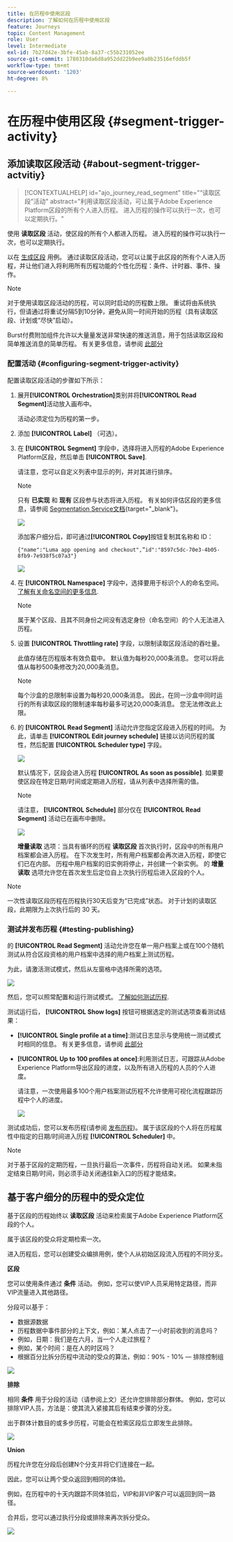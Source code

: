 ```yaml
---
title: 在历程中使用区段
description: 了解如何在历程中使用区段
feature: Journeys
topic: Content Management
role: User
level: Intermediate
exl-id: 7b27d42e-3bfe-45ab-8a37-c55b231052ee
source-git-commit: 1780310da6d8a952dd22b9ee9a0b23516efddb5f
workflow-type: tm+mt
source-wordcount: '1203'
ht-degree: 8%

---
```


# 在历程中使用区段 {#segment-trigger-activity}

## 添加读取区段活动 {#about-segment-trigger-actvitiy}

>[!CONTEXTUALHELP]
>id="ajo_journey_read_segment"
>title="“读取区段”活动"
>abstract="利用读取区段活动，可让属于Adobe Experience Platform区段的所有个人进入历程。 进入历程的操作可以执行一次，也可以定期执行。"

使用 **读取区段** 活动，使区段的所有个人都进入历程。 进入历程的操作可以执行一次，也可以定期执行。

以在 [生成区段](../segment/about-segments.md) 用例。 通过读取区段活动，您可以让属于此区段的所有个人进入历程，并让他们进入将利用所有历程功能的个性化历程：条件、计时器、事件、操作。

>[!NOTE]
>
>对于使用读取区段活动的历程，可以同时启动的历程数上限。 重试将由系统执行，但请通过将重试分隔5到10分钟，避免从同一时间开始的历程（具有读取区段、计划或“尽快”启动）。
>
>Burst付费附加组件允许以大量量发送非常快速的推送消息，用于包括读取区段和简单推送消息的简单历程。 有关更多信息，请参阅 [此部分](../building-journeys/journey-gs.md#burst)

### 配置活动 {#configuring-segment-trigger-activity}

配置读取区段活动的步骤如下所示：

1. 展开&#x200B;**[!UICONTROL Orchestration]**&#x200B;类别并将&#x200B;**[!UICONTROL Read Segment]**&#x200B;活动放入画布中。

   活动必须定位为历程的第一步。

1. 添加 **[!UICONTROL Label]** （可选）。

1. 在 **[!UICONTROL Segment]** 字段中，选择将进入历程的Adobe Experience Platform区段，然后单击 **[!UICONTROL Save]**.

   请注意，您可以自定义列表中显示的列，并对其进行排序。

   >[!NOTE]
   >
   >只有 **已实现** 和 **现有** 区段参与状态将进入历程。 有关如何评估区段的更多信息，请参阅 [Segmentation Service文档](https://experienceleague.adobe.com/docs/experience-platform/segmentation/tutorials/evaluate-a-segment.html#interpret-segment-results){target=&quot;_blank&quot;}。

   ![](assets/read-segment-selection.png)

   添加客户细分后，即可通过&#x200B;**[!UICONTROL Copy]**&#x200B;按钮复制其名称和 ID：

   `{"name":"Luma app opening and checkout",”id":"8597c5dc-70e3-4b05-8fb9-7e938f5c07a3"}`

   ![](assets/read-segment-copy.png)

1. 在 **[!UICONTROL Namespace]** 字段中，选择要用于标识个人的命名空间。 [了解有关命名空间的更多信息](../event/about-creating.md#select-the-namespace).

   >[!NOTE]
   >
   >属于某个区段、且其不同身份之间没有选定身份（命名空间）的个人无法进入历程。

1. 设置 **[!UICONTROL Throttling rate]** 字段，以限制读取区段活动的吞吐量。

   此值存储在历程版本有效负载中。 默认值为每秒20,000条消息。 您可以将此值从每秒500条修改为20,000条消息。

   >[!NOTE]
   >
   >每个沙盒的总限制率设置为每秒20,000条消息。 因此，在同一沙盒中同时运行的所有读取区段的限制速率每秒最多可达20,000条消息。 您无法修改此上限。

1. 的 **[!UICONTROL Read Segment]** 活动允许您指定区段进入历程的时间。 为此，请单击 **[!UICONTROL Edit journey schedule]** 链接以访问历程的属性，然后配置 **[!UICONTROL Scheduler type]** 字段。

   ![](assets/read-segment-schedule.png)

   默认情况下，区段会进入历程 **[!UICONTROL As soon as possible]**. 如果要使区段在特定日期/时间或定期进入历程，请从列表中选择所需的值。

   >[!NOTE]
   >
   >请注意， **[!UICONTROL Schedule]** 部分仅在 **[!UICONTROL Read Segment]** 活动已在画布中删除。

   ![](assets/read-segment-schedule-list.png)

   **增量读取** 选项：当具有循环的历程 **读取区段** 首次执行时，区段中的所有用户档案都会进入历程。 在下次发生时，所有用户档案都会再次进入历程，即使它们已在内部。 历程中用户档案的旧实例将停止，并创建一个新实例。 的 **增量读取** 选项允许您在首次发生后定位自上次执行历程后进入区段的个人。

<!--

### Segment filters {#segment-filters}

[!CONTEXTUALHELP]
>id="jo_segment_filters"
>title="About segment filters"
>abstract="You can choose to target only the individuals who entered or exited a specific segment during a specific time window. For example, you can decide to only retrieve all the customers who entered the VIP segment since last week."

You can choose to target only the individuals who entered or exited a specific segment during a specific time window. For example, you can decide to only retrieve all the customers who entered the VIP segment since last week. Only the new VIP customers will be targeted. All the customers who were already part of the VIP segment before will be excluded.

To activate this mode, click the **Segment Filters** toggle. Two fields are displayed:

**Segment membership**: choose whether you want to listen to segment entrances or exits. 

**Lookback window**: define when you want to start to listen to entrances or exits. This lookback window is expressed in hours, starting from the moment the journey is triggered.  If you set this duration to 0, the journey will target all members of the segment. For recurring journeys, it will take into account all entrances/exits since the last time the journey was triggered.

-->

>[!NOTE]
>
>一次性读取区段历程在历程执行30天后变为“已完成”状态。 对于计划的读取区段，此期限为上次执行后的 30 天。 

### 测试并发布历程 {#testing-publishing}

的 **[!UICONTROL Read Segment]** 活动允许您在单一用户档案上或在100个随机测试从符合区段资格的用户档案中选择的用户档案上测试历程。

为此，请激活测试模式，然后从左窗格中选择所需的选项。

![](assets/read-segment-test-mode.png)

然后，您可以照常配置和运行测试模式。 [了解如何测试历程](testing-the-journey.md).

测试运行后， **[!UICONTROL Show logs]** 按钮可根据选定的测试选项查看测试结果：

* **[!UICONTROL Single profile at a time]**:测试日志显示与使用统一测试模式时相同的信息。 有关更多信息，请参阅 [此部分](testing-the-journey.md#viewing_logs)

* **[!UICONTROL Up to 100 profiles at once]**:利用测试日志，可跟踪从Adobe Experience Platform导出区段的进度，以及所有进入历程的人员的个人进度。

   请注意，一次使用最多100个用户档案测试历程不允许使用可视化流程跟踪历程中个人的进度。

   ![](assets/read-segment-log.png)

测试成功后，您可以发布历程(请参阅 [发布历程](publishing-the-journey.md))。 属于该区段的个人将在历程属性中指定的日期/时间进入历程 **[!UICONTROL Scheduler]** 中。

>[!NOTE]
>
>对于基于区段的定期历程，一旦执行最后一次事件，历程将自动关闭。 如果未指定结束日期/时间，则必须手动关闭通往新入口的历程才能结束。

## 基于客户细分的历程中的受众定位

基于区段的历程始终以 **读取区段** 活动来检索属于Adobe Experience Platform区段的个人。

属于该区段的受众将定期检索一次。

进入历程后，您可以创建受众编排用例，使个人从初始区段流入历程的不同分支。

**区段**

您可以使用条件通过 **条件** 活动。 例如，您可以使VIP人员采用特定路径，而非VIP流量进入其他路径。

分段可以基于：

* 数据源数据
* 历程数据中事件部分的上下文，例如：某人点击了一小时前收到的消息吗？
* 例如，日期：我们是在六月，当一个人走过旅程？
* 例如，某个时间：是在人的时区吗？
* 根据百分比拆分历程中流动的受众的算法，例如：90% - 10% — 排除控制组

![](assets/read-segment-audience1.png)

**排除**

相同 **条件** 用于分段的活动（请参阅上文）还允许您排除部分群体。 例如，您可以排除VIP人员，方法是：使其流入紧接其后有结束步骤的分支。

出于群体计数目的或多步历程，可能会在检索区段后立即发生此排除。

![](assets/read-segment-audience2.png)

**Union**

历程允许您在分段后创建N个分支并将它们连接在一起。

因此，您可以让两个受众返回到相同的体验。

例如，在历程中的十天内跟踪不同体验后，VIP和非VIP客户可以返回到同一路径。

合并后，您可以通过执行分段或排除来再次拆分受众。

![](assets/read-segment-audience3.png)

